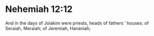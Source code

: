 # Nehemiah 12:12

And in the days of Joiakim were priests, heads of fathers ’ houses: of Seraiah, Meraiah; of Jeremiah, Hananiah;

